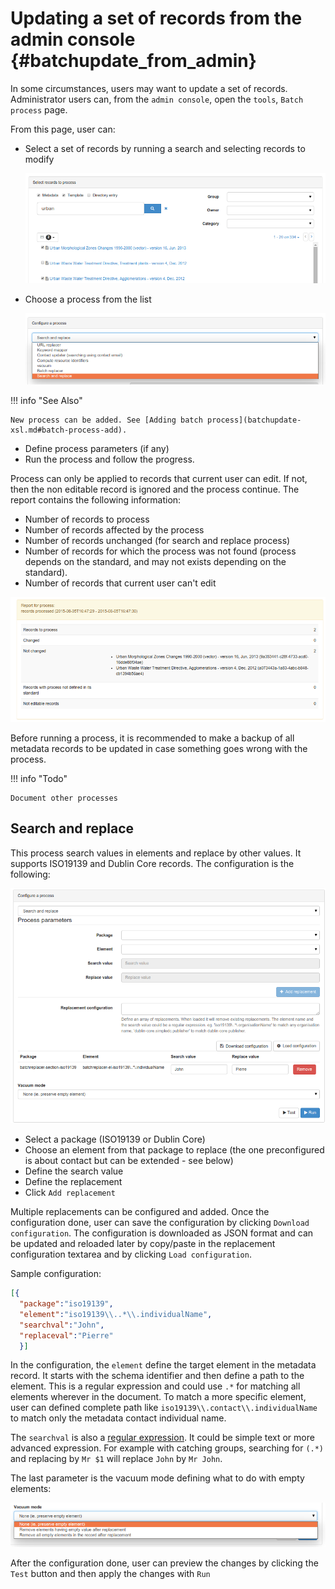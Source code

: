 # Updating a set of records from the admin console {#batchupdate_from_admin}

In some circumstances, users may want to update a set of records. Administrator users can, from the `admin console`, open the `tools`, `Batch process` page.

From this page, user can:

-   Select a set of records by running a search and selecting records to modify

    ![](img/batch-search-and-select.png)

-   Choose a process from the list

    ![](img/batch-choose-a-process.png)

!!! info "See Also"

    New process can be added. See [Adding batch process](batchupdate-xsl.md#batch-process-add).


-   Define process parameters (if any)
-   Run the process and follow the progress.

Process can only be applied to records that current user can edit. If not, then the non editable record is ignored and the process continue. The report contains the following information:

-   Number of records to process
-   Number of records affected by the process
-   Number of records unchanged (for search and replace process)
-   Number of records for which the process was not found (process depends on the standard, and may not exists depending on the standard).
-   Number of records that current user can't edit

![](img/batch-report.png)

Before running a process, it is recommended to make a backup of all metadata records to be updated in case something goes wrong with the process.

!!! info "Todo"

    Document other processes


## Search and replace

This process search values in elements and replace by other values. It supports ISO19139 and Dublin Core records. The configuration is the following:

![](img/batch-search-and-replace-configuration.png)

-   Select a package (ISO19139 or Dublin Core)
-   Choose an element from that package to replace (the one preconfigured is about contact but can be extended - see below)
-   Define the search value
-   Define the replacement
-   Click `Add replacement`

Multiple replacements can be configured and added. Once the configuration done, user can save the configuration by clicking `Download configuration`. The configuration is downloaded as JSON format and can be updated and reloaded later by copy/paste in the replacement configuration textarea and by clicking `Load configuration`.

Sample configuration:

``` json
[{
  "package":"iso19139",
  "element":"iso19139\\..*\\.individualName",
  "searchval":"John",
  "replaceval":"Pierre"
  }]
```

In the configuration, the `element` define the target element in the metadata record. It starts with the schema identifier and then define a path to the element. This is a regular expression and could use `.*` for matching all elements wherever in the document. To match a more specific element, user can defined complete path like `iso19139\\.contact\\.individualName` to match only the metadata contact individual name.

The `searchval` is also a [regular expression](http://www.regular-expressions.info/tutorial.html). It could be simple text or more advanced expression. For example with catching groups, searching for `(.*)` and replacing by `Mr $1` will replace `John` by `Mr John`.

The last parameter is the vacuum mode defining what to do with empty elements:

![](img/batch-search-and-replace-vacuum.png)

After the configuration done, user can preview the changes by clicking the `Test` button and then apply the changes with `Run`
